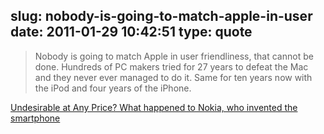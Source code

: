 slug: nobody-is-going-to-match-apple-in-user
date: 2011-01-29 10:42:51
type: quote
---

> Nobody is going to match Apple in user friendliness, that cannot be done. Hundreds of PC makers tried for 27 years to defeat the Mac and they never ever managed to do it. Same for ten years now with the iPod and four years of the iPhone.

[Undesirable at Any Price? What happened to Nokia, who invented the smartphone](http://communities-dominate.blogs.com/brands/2011/01/undesirable-at-any-price-what-happened-to-nokia-who-invented-the-smartphone.html)
